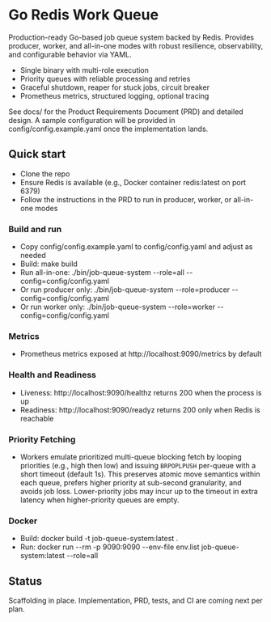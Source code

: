 # Go Redis Work Queue

Production-ready Go-based job queue system backed by Redis. Provides producer, worker, and all-in-one modes with robust resilience, observability, and configurable behavior via YAML.

- Single binary with multi-role execution
- Priority queues with reliable processing and retries
- Graceful shutdown, reaper for stuck jobs, circuit breaker
- Prometheus metrics, structured logging, optional tracing

See docs/ for the Product Requirements Document (PRD) and detailed design. A sample configuration will be provided in config/config.example.yaml once the implementation lands.

## Quick start

- Clone the repo
- Ensure Redis is available (e.g., Docker container redis:latest on port 6379)
- Follow the instructions in the PRD to run in producer, worker, or all-in-one modes

### Build and run

- Copy config/config.example.yaml to config/config.yaml and adjust as needed
- Build: make build
- Run all-in-one: ./bin/job-queue-system --role=all --config=config/config.yaml
- Or run producer only: ./bin/job-queue-system --role=producer --config=config/config.yaml
- Or run worker only: ./bin/job-queue-system --role=worker --config=config/config.yaml

### Metrics

- Prometheus metrics exposed at http://localhost:9090/metrics by default

### Health and Readiness

- Liveness: http://localhost:9090/healthz returns 200 when the process is up
- Readiness: http://localhost:9090/readyz returns 200 only when Redis is reachable

### Priority Fetching

- Workers emulate prioritized multi-queue blocking fetch by looping priorities (e.g., high then low) and issuing `BRPOPLPUSH` per-queue with a short timeout (default 1s). This preserves atomic move semantics within each queue, prefers higher priority at sub-second granularity, and avoids job loss. Lower-priority jobs may incur up to the timeout in extra latency when higher-priority queues are empty.

### Docker

- Build: docker build -t job-queue-system:latest .
- Run: docker run --rm -p 9090:9090 --env-file env.list job-queue-system:latest --role=all

## Status

Scaffolding in place. Implementation, PRD, tests, and CI are coming next per plan.
